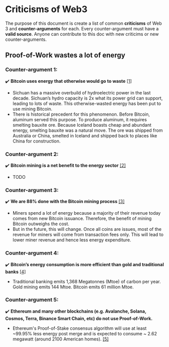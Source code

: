 # Criticisms of Web3

The purpose of this document is create a list of common **criticisms** of Web 3 and **counter-arguments** for each. Every counter-argument must have a **valid source**. Anyone can contribute to this doc with new criticims or new counter-arguments.

## Proof-of-Work wastes a lot of energy

### Counter-argument 1:
✔️ **Bitcoin uses energy that otherwise would go to waste** [[1]](https://www.coindesk.com/business/2020/05/19/the-last-word-on-bitcoins-energy-consumption/)
- Sichuan has a massive overbuild of hydroelectric power in the last decade. Sichuan’s hydro capacity is 2x what its power grid can support, leading to lots of  waste. This otherwise-wasted energy has been put to use mining Bitcoin.
- There is historical precedent for this phenomenon. Before Bitcoin, aluminum served this purpose. To produce aluminum, it requires smelting bauxite ore. Because Iceland boasts cheap and abundant energy, smelting bauxite was a natural move. The ore was shipped from Australia or China, smelted in Iceland and shipped back to places like China for construction.

### Counter-argument 2:
✔️ **Bitcoin mining is a net benefit to the energy sector** [[2]](https://www.coindesk.com/policy/2021/10/11/bitcoin-mining-is-reshaping-the-energy-sector-and-no-one-is-talking-about-it/)
 - TODO

### Counter-argument 3:
✔️ **We are 88% done with the Bitcoin mining process** [[3]](https://www.bloomberg.com/news/videos/2021-02-09/what-people-get-wrong-about-bitcoin-s-climate-footprint-nic-carter-video)
- Miners spend a lot of energy because a majority of their revenue today comes from new Bitcoin issuance. Therefore, the benefit of mining Bitcoin outweighs the cost.
- But in the future, this will change. Once all coins are issues, most of the revenue for miners will come from transaction fees only. This will lead to lower miner revenue and hence less energy expenditure.

### Counter-argument 4:
✔️ **Bitcoin’s energy consumption is more efficient than gold and traditional banks** [[4]](https://ark-invest.com/articles/analyst-research/bitcoin-myths/)
- Traditional banking emits 1,368 Megatonnes (Mtoe) of carbon per year. Gold mining emits 144 Mtoe. Bitcoin emits 61 million Mtoe.

### Counter-argument 5:
✔️ **Ethereum and many other blockchains (e.g. Avalanche, Solana, Cosmos, Terra, Binance Smart Chain, etc) do not use Proof-of-Work.**
- Ethereum's Proof-of-Stake consensus algorithm will use at least ~99.95% less energy post merge and is expected to consume ~ 2.62 megawatt (around 2100 American homes).  [[5]](https://blog.ethereum.org/2021/05/18/country-power-no-more/)
